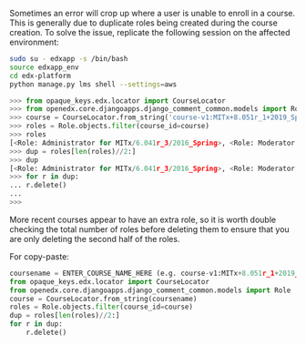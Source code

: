 Sometimes an error will crop up where a user is unable to enroll in a course. This is generally due to duplicate roles
being created during the course creation. To solve the issue, replicate the following session on the affected
environment:

```bash
sudo su - edxapp -s /bin/bash
source edxapp_env
cd edx-platform
python manage.py lms shell --settings=aws
```

```python
>>> from opaque_keys.edx.locator import CourseLocator
>>> from openedx.core.djangoapps.django_comment_common.models import Role
>>> course = CourseLocator.from_string('course-v1:MITx+8.051r_1+2019_Spring')
>>> roles = Role.objects.filter(course_id=course)
>>> roles
[<Role: Administrator for MITx/6.041r_3/2016_Spring>, <Role: Moderator for MITx/6.041r_3/2016_Spring>, <Role: Community TA for MITx/6.041r_3/2016_Spring>, <Role: Student for MITx/6.041r_3/2016_Spring>, <Role: Administrator for MITx/6.041r_3/2016_Spring>, <Role: Moderator for MITx/6.041r_3/2016_Spring>, <Role: Community TA for MITx/6.041r_3/2016_Spring>, <Role: Student for MITx/6.041r_3/2016_Spring>]
>>> dup = roles[len(roles)//2:]
>>> dup
[<Role: Administrator for MITx/6.041r_3/2016_Spring>, <Role: Moderator for MITx/6.041r_3/2016_Spring>, <Role: Community TA for MITx/6.041r_3/2016_Spring>, <Role: Student for MITx/6.041r_3/2016_Spring>]
>>> for r in dup:
... r.delete()
...
>>>
```

More recent courses appear to have an extra role, so it is worth double checking the total number of roles before deleting them to ensure that you are only deleting the second half of the roles.

For copy-paste:
```python
coursename = ENTER_COURSE_NAME_HERE (e.g. course-v1:MITx+8.051r_1+2019_Spring)
from opaque_keys.edx.locator import CourseLocator
from openedx.core.djangoapps.django_comment_common.models import Role
course = CourseLocator.from_string(coursename)
roles = Role.objects.filter(course_id=course)
dup = roles[len(roles)//2:]
for r in dup:
    r.delete()
```
